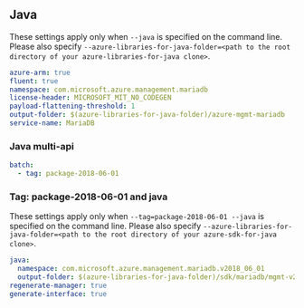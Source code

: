## Java

These settings apply only when `--java` is specified on the command line.
Please also specify `--azure-libraries-for-java-folder=<path to the root directory of your azure-libraries-for-java clone>`.

``` yaml $(java)
azure-arm: true
fluent: true
namespace: com.microsoft.azure.management.mariadb
license-header: MICROSOFT_MIT_NO_CODEGEN
payload-flattening-threshold: 1
output-folder: $(azure-libraries-for-java-folder)/azure-mgmt-mariadb
service-name: MariaDB
```

### Java multi-api

``` yaml $(java) && $(multiapi)
batch:
  - tag: package-2018-06-01
```

### Tag: package-2018-06-01 and java

These settings apply only when `--tag=package-2018-06-01 --java` is specified on the command line.
Please also specify `--azure-libraries-for-java-folder=<path to the root directory of your azure-sdk-for-java clone>`.

``` yaml $(tag) == 'package-2018-06-01' && $(java) && $(multiapi)
java:
  namespace: com.microsoft.azure.management.mariadb.v2018_06_01
  output-folder: $(azure-libraries-for-java-folder)/sdk/mariadb/mgmt-v2018_06_01
regenerate-manager: true
generate-interface: true
```
